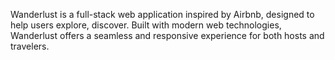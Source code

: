 Wanderlust is a full-stack web application inspired by Airbnb, designed to help users explore, discover. Built with modern web technologies, Wanderlust offers a seamless and responsive experience for both hosts and travelers.
